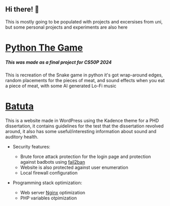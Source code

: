 ## Hi there! 👋

This is mostly going to be populated with projects and excersises from uni, but some personal projects and experiments are also here

# [Python The Game](https://github.com/giovanisims/Python-The-Game)

##### This was made as a final project for CS50P 2024

This is recreation of the Snake game in python it's got wrap-around edges, random placements for the pieces of meat, and sound effects when you eat a piece of meat, with some AI generated Lo-Fi music 

# [Batuta](https://batuta.pro)

This is a website made in WordPress using the Kadence theme for a PHD dissertation, it contains guidelines for the test that the dissertation revolved around, it also has some useful/interesting information about sound and auditory health.

- Security features:
  
  - Brute force attack protection for the login page and protection against badbots using [fail2ban](https://github.com/fail2ban/fail2ban)
  - Website is also protected against user enumeration
  - Local firewall configuration
    
- Programming stack optimization:
  
  - Web server [Nginx](https://nginx.org) optimization
  - PHP variables otpimization
